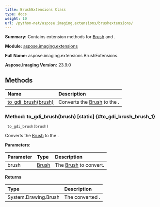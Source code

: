 ```yaml
---
title: BrushExtensions Class
type: docs
weight: 10
url: /python-net/aspose.imaging.extensions/brushextensions/
---
```


**Summary:** Contains extension methods for [Brush](/imaging/python-net/aspose.imaging/brush/) and .

**Module:** [aspose.imaging.extensions](/imaging/python-net/aspose.imaging.extensions/)

**Full Name:** aspose.imaging.extensions.BrushExtensions

**Aspose.Imaging Version:** 23.9.0

## **Methods**
| **Name** | **Description** |
| :- | :- |
| [to_gdi_brush(brush)](#to_gdi_brush_brush_1) | Converts the [Brush](/imaging/python-net/aspose.imaging/brush/) to the . |


### Method: to_gdi_brush(brush)  [static] {#to_gdi_brush_brush_1}


```
 to_gdi_brush(brush) 
```

Converts the [Brush](/imaging/python-net/aspose.imaging/brush/) to the .

**Parameters:**

| Parameter | Type | Description |
| :- | :- | :- |
| brush | [Brush](/imaging/python-net/aspose.imaging/brush) | The [Brush](/imaging/python-net/aspose.imaging/brush/) to convert. |

**Returns**

| Type | Description |
| :- | :- |
| System.Drawing.Brush | The converted . |


